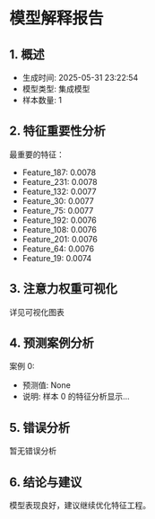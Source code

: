 
# 模型解释报告

## 1. 概述
- 生成时间: 2025-05-31 23:22:54
- 模型类型: 集成模型
- 样本数量: 1

## 2. 特征重要性分析
最重要的特征：
- Feature_187: 0.0078
- Feature_231: 0.0078
- Feature_132: 0.0077
- Feature_30: 0.0077
- Feature_75: 0.0077
- Feature_192: 0.0076
- Feature_108: 0.0076
- Feature_201: 0.0076
- Feature_64: 0.0076
- Feature_19: 0.0074


## 3. 注意力权重可视化
详见可视化图表

## 4. 预测案例分析

案例 0:
- 预测值: None
- 说明: 样本 0 的特征分析显示...


## 5. 错误分析
暂无错误分析

## 6. 结论与建议
模型表现良好，建议继续优化特征工程。
